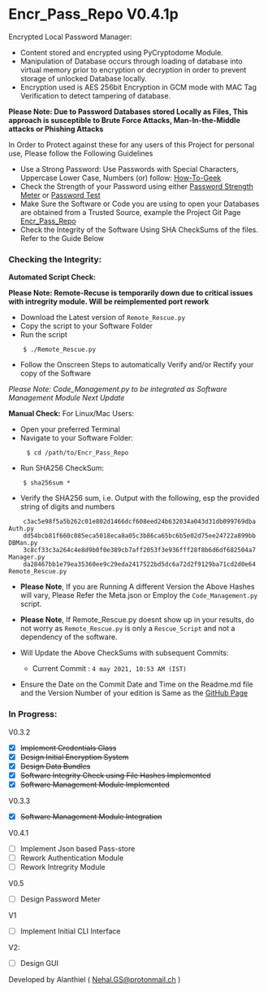 # Encr_Pass_Repo V0.4.1p

Encrypted Local Password Manager:

- Content stored and encrypted using PyCryptodome Module.
- Manipulation of Database occurs through loading of database into virtual memory prior to encryption or decryption in order to prevent storage of unlocked Database locally.
- Encryption used is AES 256bit Encryption in GCM mode with MAC Tag Verification to detect tampering of database. 

**Please Note: Due to Password Databases stored Locally as Files, This approach is susceptible to Brute Force Attacks, Man-In-the-Middle attacks or Phishing Attacks**

In Order to Protect against these for any users of this Project for personal use, Please follow the Following Guidelines 

- Use a Strong Password: Use Passwords with Special Characters, Uppercase Lower Case, Numbers (or) follow: [How-To-Geek](https://www.howtogeek.com/195430/how-to-create-a-strong-password-and-remember-it/)
- Check the Strength of your Password using either [Password Strength Meter](http://www.passwordmeter.com/) or [Password Test](https://www.my1login.com/resources/password-strength-test/)
- Make Sure the Software or Code you are using to open your Databases are obtained from a Trusted Source, example the Project Git Page [Encr_Pass_Repo](https://github.com/Alux-Alpha/Encr_Pass_Repo)
- Check the Integrity of the Software Using SHA CheckSums of the files. Refer to the Guide Below

### Checking the Integrity:

**Automated Script Check:**

**Please Note: Remote-Recuse is temporarily down due to critical issues with intregrity module. Will be reimplemented port rework**

- Download the Latest version of `Remote_Rescue.py`
- Copy the script to your Software Folder
- Run the script
```
    $ ./Remote_Rescue.py
```
- Follow the Onscreen Steps to automatically Verify and/or Rectify your copy of the Software

*Please Note: Code_Management.py to be integrated as Software Management Module Next Update*

**Manual Check:**
For Linux/Mac Users:

- Open your preferred Terminal
- Navigate to your Software Folder:
```  
     $ cd /path/to/Encr_Pass_Repo
```    
- Run SHA256 CheckSum:
```
    $ sha256sum *
```
- Verify the SHA256 sum, i.e. Output with the following, esp the provided string of digits and numbers
```
    c3ac5e98f5a5b262c01e802d1466dcf608eed24b632034a043d31db099769dba  Auth.py
    dd54bcb81f660c085eca5018eca8a05c3b86ca65bc6b5e02d75ee24722a899bb  DBMan.py
    3c8cf33c3a264c4e8d9b0f0e389cb7aff2053f3e936fff28f8b6d6df682504a7  Manager.py
    da28467bb1e79ea35360ee9c29eda2417522bd5dc6a72d2f9129ba71cd2d0e64  Remote_Rescue.py
```
- **Please Note**, If you are Running A different Version the Above Hashes will vary, Please Refer the Meta.json or Employ the `Code_Management.py` script.
- **Please Note**, If Remote_Rescue.py doesnt show up in your results, do not worry as `Remote_Rescue.py` is only a `Rescue_Script` and not a dependency of the software.
- Will Update the Above CheckSums with subsequent Commits:
    - Current Commit : `4 may 2021, 10:53 AM (IST)`

- Ensure the Date on the  Commit Date and Time on the Readme.md file and the Version Number of your edition is Same as the [GitHub Page](https://github.com/Alux-Alpha/Encr_Pass_Repo)

### In Progress:

V0.3.2

- [x] ~~Implement Credentials Class~~
- [x] ~~Design Initial Encryption System~~
- [x] ~~Design Data Bundles~~ 
- [x] ~~Software Integrity Check using File Hashes Implemented~~
- [x] ~~Software Management Module Implemented~~

V0.3.3

- [x] ~~Software Management Module Integration~~

V0.4.1

- [ ] Implement Json based Pass-store
- [ ] Rework Authentication Module
- [ ] Rework Intregrity Module

V0.5

- [ ] Design Password Meter   

V1

- [ ] Implement Initial CLI Interface  

V2:

- [ ] Design GUI

Developed by Alanthiel ( Nehal.GS@protonmail.ch )
